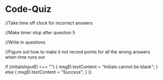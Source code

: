 # Code-Quiz

//Take time off clock for incorrect answers 

//Make timer stop after question 5

//Write in questions

//Figure out how to make it not record points for all the wrong answers when time runs out


if (initialsInputEl === "") {
            msgEl.textContent = "Initials cannot be blank";
        } else {
            msgEl.textContent = "Success";
        }
    })
